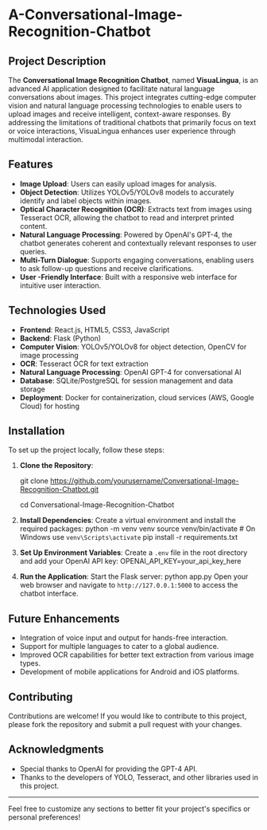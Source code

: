 # A-Conversational-Image-Recognition-Chatbot

## Project Description

The **Conversational Image Recognition Chatbot**, named **VisuaLingua**, is an advanced AI application designed to facilitate natural language conversations about images. This project integrates cutting-edge computer vision and natural language processing technologies to enable users to upload images and receive intelligent, context-aware responses. By addressing the limitations of traditional chatbots that primarily focus on text or voice interactions, VisuaLingua enhances user experience through multimodal interaction.

## Features

- **Image Upload**: Users can easily upload images for analysis.
- **Object Detection**: Utilizes YOLOv5/YOLOv8 models to accurately identify and label objects within images.
- **Optical Character Recognition (OCR)**: Extracts text from images using Tesseract OCR, allowing the chatbot to read and interpret printed content.
- **Natural Language Processing**: Powered by OpenAI's GPT-4, the chatbot generates coherent and contextually relevant responses to user queries.
- **Multi-Turn Dialogue**: Supports engaging conversations, enabling users to ask follow-up questions and receive clarifications.
- **User -Friendly Interface**: Built with a responsive web interface for intuitive user interaction.

## Technologies Used

- **Frontend**: React.js, HTML5, CSS3, JavaScript
- **Backend**: Flask (Python)
- **Computer Vision**: YOLOv5/YOLOv8 for object detection, OpenCV for image processing
- **OCR**: Tesseract OCR for text extraction
- **Natural Language Processing**: OpenAI GPT-4 for conversational AI
- **Database**: SQLite/PostgreSQL for session management and data storage
- **Deployment**: Docker for containerization, cloud services (AWS, Google Cloud) for hosting

## Installation

To set up the project locally, follow these steps:

1. **Clone the Repository**:

   git clone https://github.com/yourusername/Conversational-Image-Recognition-Chatbot.git
   
   cd Conversational-Image-Recognition-Chatbot
   

3. **Install Dependencies**:
   Create a virtual environment and install the required packages:
   python -m venv venv
   source venv/bin/activate  # On Windows use `venv\Scripts\activate`
   pip install -r requirements.txt
   

4. **Set Up Environment Variables**:
   Create a `.env` file in the root directory and add your OpenAI API key: OPENAI_API_KEY=your_api_key_here
   
5. **Run the Application**:
   Start the Flask server: python app.py
   Open your web browser and navigate to `http://127.0.0.1:5000` to access the chatbot interface.

## Future Enhancements

- Integration of voice input and output for hands-free interaction.
- Support for multiple languages to cater to a global audience.
- Improved OCR capabilities for better text extraction from various image types.
- Development of mobile applications for Android and iOS platforms.

## Contributing

Contributions are welcome! If you would like to contribute to this project, please fork the repository and submit a pull request with your changes.

## Acknowledgments

- Special thanks to OpenAI for providing the GPT-4 API.
- Thanks to the developers of YOLO, Tesseract, and other libraries used in this project.

---

Feel free to customize any sections to better fit your project's specifics or personal preferences!
